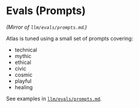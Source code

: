# Evals (Prompts)

*(Mirror of `llm/evals/prompts.md`.)*

Atlas is tuned using a small set of prompts covering:
- technical  
- mythic  
- ethical  
- civic  
- cosmic  
- playful  
- healing  

See examples in [`llm/evals/prompts.md`](../../llm/evals/prompts.md).
